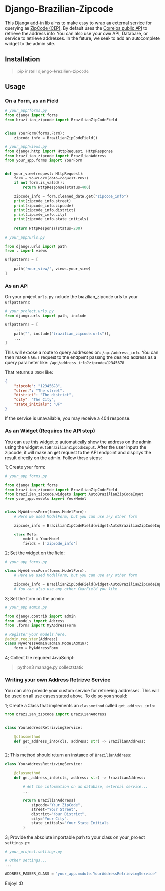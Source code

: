 # Django-Brazilian-Zipcode

This [Django](https://www.djangoproject.com/) add-in lib aims to make easy to wrap an external service for querying an [ZipCode (CEP)](https://pt.wikipedia.org/wiki/C%C3%B3digo_de_Endere%C3%A7amento_Postal). By default uses the [Correios public API](https://buscacepinter.correios.com.br/app/endereco/index.php) to retrieve the address info. You can also use your own API, Database, or service to retrieve addresses.
In the future, we seek to add an autocomplete widget to the admin site.

## Installation

> pip install django-brazilian-zipcode

## Usage

### On a Form, as an Field

```python
# your_app/forms.py
from django import forms
from brazilian_zipcode import BrazilianZipCodeField


class YourForm(forms.Form):
    zipcode_info = BrazilianZipCodeField()

```

```python
# your_app/views.py
from django.http import HttpRequest, HttpResponse
from brazilian_zipcode import BrazilianAddress
from your_app.forms import YourForm


def your_view(request: HttpRequest):
    form = YourForm(data=request.POST)
    if not form.is_valid():
        return HttpResponse(status=400)

    zipcode_info = form.cleaned_date.get("zipcode_info")
    print(zipcode_info.street)
    print(zipcode_info.zipcode)
    print(zipcode_info.district)
    print(zipcode_info.city)
    print(zipcode_info.state_initials)
    
    return HttpResponse(status=200)
```

```python
# your_app/urls.py

from django.urls import path
from . import views

urlpatterns = [
    ...
    path('your_view/', views.your_view)
]
```

### As an API

On your project `urls.py` include the brazilian_zipcode urls to your `urlpatterns`:

```python
# your_project.urls.py
from django.urls import path, include

urlpatterns = [
    ...
    path("", include("brazilian_zipcode.urls")),
    ...
]
```

This will expose a route to query addresses on: `/api/address_info`.
You can then make a GET request to the endpoint passing the desired address as a query parameter like: `/api/address_info?zipcode=12345678`

That returns a `JSON` like:

```json
{
    "zipcode": "12345678",
    "street": "The street",
    "district": "The district",
    "city": "The City",
    "state_initials": "UF"
}
```

If the service is unavailable, you may receive a 404 response.


### As an Widget (Requires the API step)

You can use this widget to automatically show the address on the admin using the widget `AutoBrazilianZipCodeInput`.
After the user inputs the zipcode, it will make an get request to the API endpoint and displays the result directly on the admin.
Follow these steps:

1; Create your form:

```python
# your_app.forms.py

from django import forms
from brazilian_zipcode import BrazilianZipCodeField
from brazilian_zipcode.widgets import AutoBrazilianZipCodeInput
from your_app.models import YourModel


class MyAddressForm(forms.ModelForm):
    # Here we used ModelForm, but you can use any other form.

    zipcode_info = BrazilianZipCodeField(widget=AutoBrazilianZipCodeInput())

    class Meta:
        model = YourModel
        fields = ['zipcode_info']

```

2; Set the widget on the field:

```python
# your_app.forms.py

class MyAddressForm(forms.ModelForm):
    # Here we used ModelForm, but you can use any other form.

    zipcode_info = BrazilianZipCodeField(widget=AutoBrazilianZipCodeInput())
    # You can also use any other CharField you like
```

3; Set the form on the admin:

```python
# your_app.admin.py

from django.contrib import admin
from .models import Address
from .forms import MyAddressForm

# Register your models here.
@admin.register(Address)
class MyAdressAdmin(admin.ModelAdmin):
    form = MyAddressForm

```

4; Collect the required JavaScript:
> python3 manage.py collectstatic

### Writing your own Address Retrieve Service

You can also provide your custom service for retrieving addresses. This will be used on all use cases stated above.
To do so you should:

1; Create a Class that implements an `classmethod` called `get_address_info`:

```python
from brazilian_zipcode import BrazilianAddress


class YourAddressRetrievingService:

    @classmethod
    def get_address_info(cls, address: str) -> BrazilianAddress:
        ...
```

2; This method should return an instance of `BrazilianAddress`:

```python
class YourAddressRetrievingService:

    @classmethod
    def get_address_info(cls, address: str) -> BrazilianAddress:
        
        # Get the information on an database, external service...
        ...

        return BrazilianAddress(
            zipcode="Your ZipCode",
            street="Your Street",
            district="Your District",
            city="Your City",
            state_initials="Your State Initials
        )

```

3; Provide the absolute importable path to your class on your_project `settings.py`:

```python
# your_project.settings.py

# Other settings...
...

ADDRESS_PARSER_CLASS = "your_app.module.YourAddressRetrievingService"

```


Enjoy! :D
